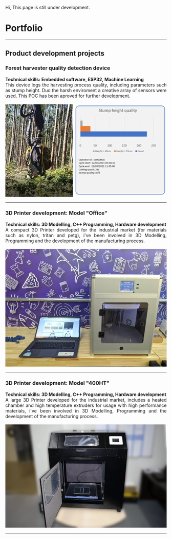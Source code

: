 Hi, This page is still under development.

# Portfolio

---

## Product development projects

### Forest harvester quality detection device
<p align="left">
</p>
<strong> Technical skills: Embedded software, ESP32, Machine Learning </strong>
<br>
<div style="text-align: justify"> This device logs the harvesting process quality, including parameters such as stump height. Duo the harsh enviroment a creative array of sensors were used. This POC has been aproved for further development.</div>
<br>
<img src="https://github.com/italocjs/italocjs.github.io/blob/master/images/harvester_poc3.png?raw=true"/>
<br>

---

### 3D Printer development: Model "Office"
<p align="left">
</p>
<strong> Technical skills: 3D Modelling, C++ Programming, Hardware development </strong>
<br>
<div style="text-align: justify"> A compact 3D Printer developed for the industrial market (for materials such as nylon, tritan and petg), i've been involved in 3D Modelling, Programming and the development of the manufacturing process.</div>
<br>
<img src="https://github.com/italocjs/italocjs.github.io/blob/master/images/Imagem1_resized.jpg?raw=true"/>
<br>

---

### 3D Printer development: Model "400HT"
<p align="left">
</p>
<strong> Technical skills: 3D Modelling, C++ Programming, Hardware development </strong>
<br>
<div style="text-align: justify"> A large 3D Printer developed for the industrial market, includes a heated chamber and high temperature extruders for usage with high performance materials, i've been involved in 3D Modelling, Programming and the development of the manufacturing process.</div>
<br>
<img src="https://github.com/italocjs/italocjs.github.io/blob/master/images/400ht.png?raw=true"/>
<br>

---

